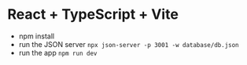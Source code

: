 # React + TypeScript + Vite

- npm install
- run the JSON server `npx json-server -p 3001 -w database/db.json`
- run the app `npm run dev`

